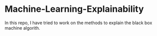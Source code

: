 # Machine-Learning-Explainability
In this repo, I have tried to work on the methods to explain the black box machine algorith.
